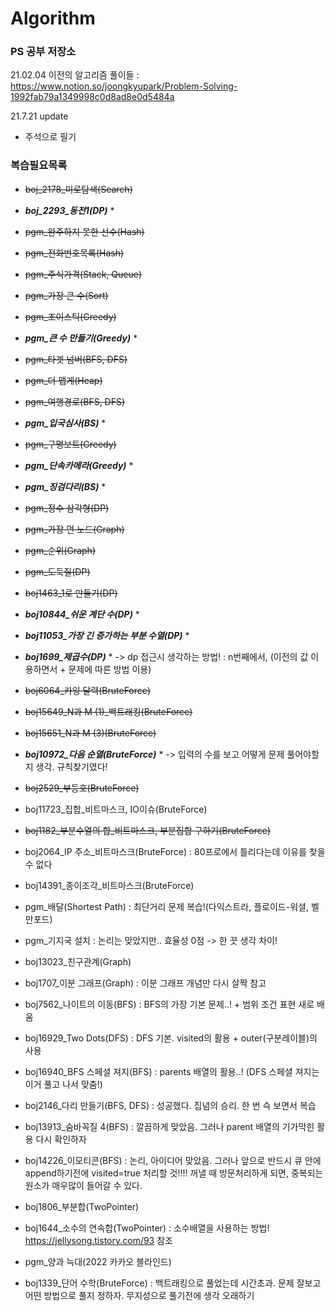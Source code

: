 # Algorithm
### PS 공부 저장소

21.02.04 이전의 알고리즘 풀이들 : https://www.notion.so/joongkyupark/Problem-Solving-1992fab79a1349998c0d8ad8e0d5484a

21.7.21 update
- 주석으로 필기

### 복습필요목록
+ ~~boj_2178_미로탐색(Search)~~
+ ___boj_2293_동전1(DP)___ *
+ ~~pgm_완주하지 못한 선수(Hash)~~
+ ~~pgm_전화번호목록(Hash)~~
+ ~~pgm_주식가격(Stack, Queue)~~
+ ~~pgm_가장 큰 수(Sort)~~
+ ~~pgm_조이스틱(Greedy)~~
+ ___pgm_큰 수 만들기(Greedy)___ *
+ ~~pgm_타겟 넘버(BFS, DFS)~~
+ ~~pgm_더 맵게(Heap)~~
+ ~~pgm_여행경로(BFS, DFS)~~
+ ___pgm_입국심사(BS)___ *
+ ~~pgm_구명보트(Greedy)~~
+ ___pgm_단속카메라(Greedy)___ *
+ ___pgm_징검다리(BS)___ *
+ ~~pgm_정수 삼각형(DP)~~
+ ~~pgm_가장 먼 노드(Graph)~~
+ ~~pgm_순위(Graph)~~

+ ~~pgm_도둑질(DP)~~
+ ~~boj1463_1로 만들기(DP)~~
+ ___boj10844_쉬운 계단 수(DP)___ *
+ ___boj11053_가장 긴 증가하는 부분 수열(DP)___ *
+ ___boj1699_제곱수(DP)___ * -> dp 접근시 생각하는 방법! : n번째에서, (이전의 값 이용하면서 + 문제에 따른 방법 이용)

+ ~~boj6064_카잉 달력(BruteForce)~~
+ ~~boj15649_N과 M (1)_백트래킹(BruteForce)~~
+ ~~boj15651_N과 M (3)(BruteForce)~~
+ ___boj10972_다음 순열(BruteForce)___ * -> 입력의 수를 보고 어떻게 문제 풀어야할지 생각. 규칙찾기였다!
+ ~~boj2529_부등호(BruteForce)~~

+ boj11723_집합_비트마스크, IO이슈(BruteForce)
+ ~~boj1182_부분수열의 합_비트마스크, 부분집합 구하기(BruteForce)~~
+ boj2064_IP 주소_비트마스크(BruteForce) : 80프로에서 틀리다는데 이유를 찾을 수 없다
+ boj14391_종이조각_비트마스크(BruteForce)

+ pgm_배달(Shortest Path) : 최단거리 문제 복습!(다익스트라, 플로이드-워셜, 벨만포드)
+ pgm_기지국 설치 : 논리는 맞았지만.. 효율성 0점 -> 한 끗 생각 차이!

+ boj13023_친구관계(Graph)
+ boj1707_이분 그래프(Graph) : 이분 그래프 개념만 다시 살짝 참고

+ boj7562_나이트의 이동(BFS) : BFS의 가장 기본 문제..! + 범위 조건 표현 새로 배움
+ boj16929_Two Dots(DFS) : DFS 기본. visited의 활용 + outer(구분레이블)의 사용
+ boj16940_BFS 스페셜 져지(BFS) : parents 배열의 활용..! (DFS 스페셜 져지는 이거 풀고 나서 맞춤!)
+ boj2146_다리 만들기(BFS, DFS) : 성공했다. 집념의 승리. 한 번 슥 보면서 복습
+ boj13913_숨바꼭질 4(BFS) : 깔끔하게 맞았음. 그러나 parent 배열의 기가막힌 활용 다시 확인하자
+ boj14226_이모티콘(BFS) : 논리, 아이디어 맞았음. 그러나 앞으로 반드시 큐 안에 append하기전에 visited=true 처리할 것!!!! 꺼낼 때 방문처리하게 되면, 중복되는 원소가 매우많이 들어갈 수 있다.  

+ boj1806_부분합(TwoPointer)
+ boj1644_소수의 연속합(TwoPointer) : 소수배열을 사용하는 방법! https://jellysong.tistory.com/93 참조
+ pgm_양과 늑대(2022 카카오 블라인드)


+ boj1339_단어 수학(BruteForce) : 백트래킹으로 풀었는데 시간초과. 문제 잘보고 어떤 방법으로 풀지 정하자. 무지성으로 풀기전에 생각 오래하기
